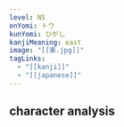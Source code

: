 ```yaml
---
level: N5
onYomi: トウ
kunYomi: ひがし
kanjiMeaning: east
image: "[[東.jpg]]"
tagLinks:
  - "[[kanji]]"
  - "[[japanese]]"
---
```

## character analysis